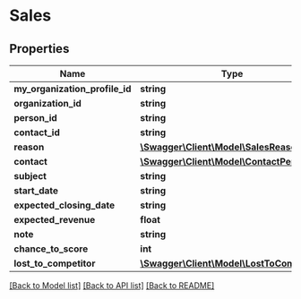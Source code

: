 # Sales

## Properties

 Name                           | Type                                                              | Description | Notes      
--------------------------------|-------------------------------------------------------------------|-------------|------------
 **my_organization_profile_id** | **string**                                                        |             | [optional] 
 **organization_id**            | **string**                                                        |             | [optional] 
 **person_id**                  | **string**                                                        |             | [optional] 
 **contact_id**                 | **string**                                                        |             | [optional] 
 **reason**                     | [**\Swagger\Client\Model\SalesReason**](SalesReason.md)           |             | [optional] 
 **contact**                    | [**\Swagger\Client\Model\ContactPerson**](ContactPerson.md)       |             | [optional] 
 **subject**                    | **string**                                                        |             | [optional] 
 **start_date**                 | **string**                                                        |             | [optional] 
 **expected_closing_date**      | **string**                                                        |             | [optional] 
 **expected_revenue**           | **float**                                                         |             | [optional] 
 **note**                       | **string**                                                        |             | [optional] 
 **chance_to_score**            | **int**                                                           |             | [optional] 
 **lost_to_competitor**         | [**\Swagger\Client\Model\LostToCompetitor**](LostToCompetitor.md) |             | [optional] 

[[Back to Model list]](../../README.md#documentation-for-models) [[Back to API list]](../../README.md#documentation-for-api-endpoints) [[Back to README]](../../README.md)


